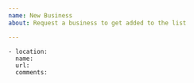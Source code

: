 ```yaml
---
name: New Business
about: Request a business to get added to the list

---
```


```
- location:
  name:
  url:
  comments:
```
